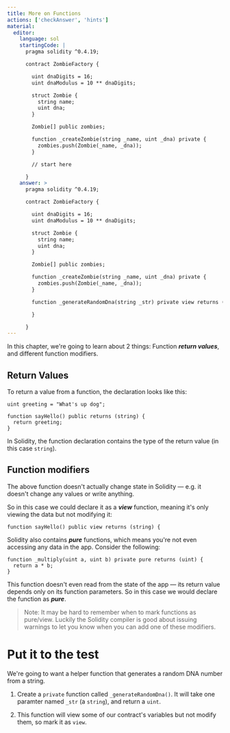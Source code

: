 ```yaml
---
title: More on Functions
actions: ['checkAnswer', 'hints']
material:
  editor:
    language: sol
    startingCode: |
      pragma solidity ^0.4.19;

      contract ZombieFactory {

        uint dnaDigits = 16;
        uint dnaModulus = 10 ** dnaDigits;

        struct Zombie {
          string name;
          uint dna;
        }

        Zombie[] public zombies;

        function _createZombie(string _name, uint _dna) private {
          zombies.push(Zombie(_name, _dna));
        }

        // start here

      }
    answer: >
      pragma solidity ^0.4.19;

      contract ZombieFactory {

        uint dnaDigits = 16;
        uint dnaModulus = 10 ** dnaDigits;

        struct Zombie {
          string name;
          uint dna;
        }

        Zombie[] public zombies;

        function _createZombie(string _name, uint _dna) private {
          zombies.push(Zombie(_name, _dna));
        } 

        function _generateRandomDna(string _str) private view returns (uint) {

        }

      }
---
```


In this chapter, we're going to learn about 2 things: Function **_return values_**, and different function modifiers.

## Return Values

To return a value from a function, the declaration looks like this:

```
uint greeting = "What's up dog";

function sayHello() public returns (string) {
  return greeting;
}
```

In Solidity, the function declaration contains the type of the return value (in this case `string`).

## Function modifiers

The above function doesn't actually change state in Solidity — e.g. it doesn't change any values or write anything.

So in this case we could declare it as a **_view_** function, meaning it's only viewing the data but not modifying it:

```
function sayHello() public view returns (string) {
```

Solidity also contains **_pure_** functions, which means you're not even accessing any data in the app. Consider the following:

```
function _multiply(uint a, uint b) private pure returns (uint) {
  return a * b;
}
```

This function doesn't even read from the state of the app — its return value depends only on its function parameters. So in this case we would declare the function as **_pure_**.

> Note: It may be hard to remember when to mark functions as pure/view. Luckily the Solidity compiler is good about issuing warnings to let you know when you can add one of these modifiers.

# Put it to the test

We're going to want a helper function that generates a random DNA number from a string.

1. Create a `private` function called `_generateRandomDna()`. It will take one paramter named `_str` (a `string`), and return a `uint`.

2. This function will view some of our contract's variables but not modify them, so mark it as `view`.
